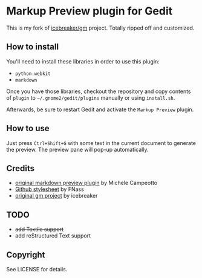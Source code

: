 Markup Preview plugin for Gedit
===============================

This is my fork of [icebreaker/gm](https://github.com/icebreaker/gm) project. Totally ripped off and customized.

How to install
--------------

You'll need to install these libraries in order to use this plugin:

* <code>python-webkit</code>
* <code>markdown</code>

Once you have those libraries, checkout the repository and copy contents of <code>plugin</code> to <code>~/.gnome2/gedit/plugins</code> manually or using <code>install.sh</code>.

Afterwards, be sure to restart Gedit and activate the `Markup Preview` plugin.

How to use
----------
Just press `Ctrl+Shift+G` with some text in the current document to generate the preview.  The preview pane will pop-up automatically.

Credits
-------

* [original markdown preview plugin](http://live.gnome.org/Gedit/MarkdownSupport) by Michele Campeotto
* [Github stylesheet](http://fgnass.posterous.com/github-markdown-preview) by FNass
* [original gm project](https://github.com/icebreaker/gm) by icebreaker

TODO
----

* <del>add Textile support</del>
* add reStructured Text support

Copyright
---------

See LICENSE for details.
